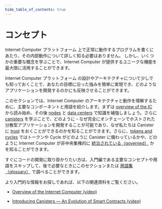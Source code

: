 ```yaml
---
hide_table_of_contents: true
---
```


# コンセプト

Internet Computer プラットフォーム 上で正常に動作するプログラムを書くにあたり、その内部動作について詳しく知る必要はありません。 しかし、いくつかの重要な概念を学ぶことで、Internet Computer が提供するユニークな機能を最大限に活用することができます。

Internet Computer プラットフォーム の設計やアーキテクチャについて少しでも知っておくことで、あなたの目標に沿った強みを簡単に実現でき、どのようなアプリケーションを開発するのかにも反映させることができます。

このセクションでは、Internet Computer のアーキテクチャと動作を理解するために、主要なコンポーネントと用語を紹介します。まずは [overview of the IC](./what-is-IC.md) から読み始め、その後 [nodes](./nodes-subnets.md) と [data centers](./data-centers.md) で知識を補強しましょう。さらに [canisters](./canisters-code.md) を学ぶことで、どのように・なぜ完全にオンチェーンでホストされた分散型アプリケーションを開発することが可能であり、なぜ私たちは Canister に [trust](./trust-in-canisters.md) をおくことができるのかを知ることができます。さらに、[tokens and cycles](tokens-cycles.md) ではトークンや Cycle がどのように Canister に備わっているかや、どのように Internet Computer が非中央集権的に [統治されている（governed）](./governance.md) かを知ることができます。

すぐにコードの開発に取り掛かりたい方は、入門編である主要なコンセプトや用語をスキップして、後で必要なときにこのセクションまたは [用語集（glossary）](../developer-docs/glossary.md) で調べることができます。

より入門的な情報をお探しであれば、以下の関連資料をご覧ください。

- [Overview of the Internet Computer (video)](https://www.youtube.com/watch?v=XgsOKP224Zw)

- [Introducing Canisters — An Evolution of Smart Contracts (video)](https://www.youtube.com/watch?v=LKpGuBOXxtQ)

<!--
# Concepts

You don’t need to know much about the inner workings of the Internet Computer to write programs that run successfully on it. However, learning a few key concepts will help you get the most out of the unique features that the Internet Computer provides.

Knowing a little about the design and architecture of the IC can make it easier for you to realize the benefits that align with your goals and inform the types of applications you develop.

The topics in this section introduce key components and terminology to help you understand the architecture and operation of the IC. Read an [overview of the IC](./what-is-IC.md) and the [nodes](./nodes-subnets.md) and [data centers](./data-centers.md) that power it. You can learn more about [canisters](./canisters-code.md), how and why they allow to build decentralized apps hosted fully on chain, and why we should place our [trust](./trust-in-canisters.md) in them. We can see more about how canisters are powered by [tokens and cycles](tokens-cycles.md) and how the Internet Computer is [governed](./governance.md) and developed in a decentralized manner.

If you want to get right to developing code, though, you can skip this introductory material—key concepts and terminology—and look them up later when you need them either in this category or in the [glossary](../developer-docs/glossary.md).

If you are looking for more introductory information, check out the following related resources:

- [Overview of the Internet Computer (video)](https://www.youtube.com/watch?v=XgsOKP224Zw)

- [Introducing Canisters — An Evolution of Smart Contracts (video)](https://www.youtube.com/watch?v=LKpGuBOXxtQ)

-->
